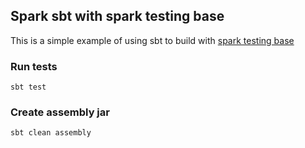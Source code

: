 ## Spark sbt with spark testing base
This is a simple example of using sbt to build with [spark testing base](https://github.com/holdenk/spark-testing-base)

### Run tests
```sbt test```

### Create assembly jar
```sbt clean assembly```
